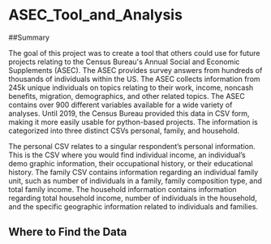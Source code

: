 # ASEC_Tool_and_Analysis

##Summary 

The goal of this project was to create a tool that others could use for future projects relating to the Census Bureau's Annual Social and Economic Supplements (ASEC). The ASEC provides survey answers from hundreds of thousands of individuals within the US. The ASEC collects information from 245k unique individuals on topics relating to their work, income, noncash benefits, migration, demographics, and other related topics. The ASEC contains over 900 different variables available for a wide variety of analyses. Until 2019, the Census Bureau provided this data in CSV form, making it more easily usable for python-based projects. The information is categorized into three distinct CSVs personal, family, and household.

The personal CSV relates to a singular respondent’s personal information. This is the CSV where you would find individual income, an individual’s demo graphic information, their occupational history, or their educational history. The family CSV contains information regarding an individual family unit, such as number of individuals in a family, family composition type, and total family income. The household information contains information regarding total household income, number of individuals in the household, and the specific geographic information related to individuals and families. 

## Where to Find the Data


